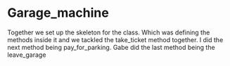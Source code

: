 # Garage_machine

Together we set up the skeleton for the class. Which was defining the methods inside it and we tackled the take_ticket method together.
I did the next method being pay_for_parking. Gabe did the last method being the leave_garage
